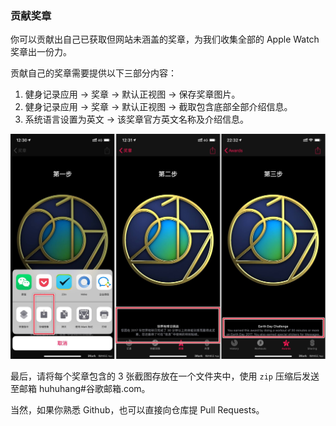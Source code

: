 ### 贡献奖章

你可以贡献出自己已获取但网站未涵盖的奖章，为我们收集全部的 Apple Watch 奖章出一份力。

贡献自己的奖章需要提供以下三部分内容：

1. 健身记录应用 → 奖章 → 默认正视图 → 保存奖章图片。
2. 健身记录应用 → 奖章 → 默认正视图 → 截取包含底部全部介绍信息。
2. 系统语言设置为英文 → 该奖章官方英文名称及介绍信息。

![](images/screen.jpg)

最后，请将每个奖章包含的 3 张截图存放在一个文件夹中，使用 `zip` 压缩后发送至邮箱 huhuhang#谷歌邮箱.com。

当然，如果你熟悉 Github，也可以直接向仓库提 Pull Requests。

